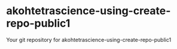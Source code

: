 # akohtetrascience-using-create-repo-public1
Your git repository for akohtetrascience-using-create-repo-public1
